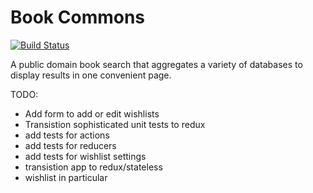 # Book Commons
[![Build Status](https://travis-ci.org/mattpeebles/book-commons-client.svg?branch=master)](https://travis-ci.org/mattpeebles/book-commons-client)

A public domain book search that aggregates a variety of databases to display results in one convenient page.


TODO: 

- Add form to add or edit wishlists
- Transistion sophisticated unit tests to redux
- add tests for actions
- add tests for reducers
- add tests for wishlist settings
- transistion app to redux/stateless
 - wishlist in particular